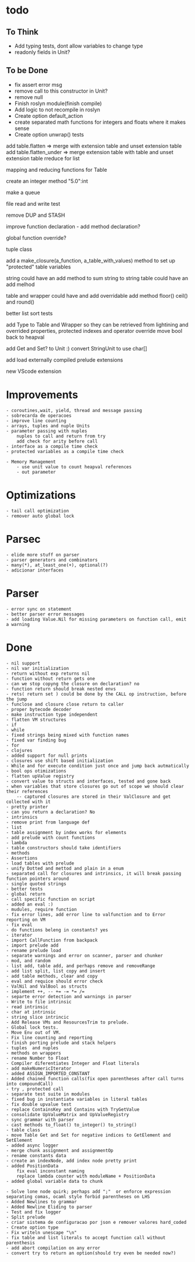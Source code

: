 ﻿todo
====

To Think
--------
- Add typing tests, dont allow variables to change type
- readonly fields in Unit?


To be Done
----------
- fix assert error msg
- remove call to this constructor in Unit?
- remove null
- Finish roslyn module(finish compile)
- Add logic to not recompile in roslyn
- Create option default_action
- create separated math functions for integers and floats where it makes sense
- Create option unwrap() tests

add table.flatten => merge with extension table and unset extension table
    add table.flatten_under => merge extension table with table and unset extension table
rreduce for list

mapping and reducing functions for Table

create an integer method "5.0":int

make a queue

file read and write test

remove DUP and STASH

improve function declaration - add method declaration?

global function override?

tuple class

add a make_closure(a_function, a_table_with_values) method to set up "protected" table variables

string could have an add method to sum string to string
table could have an add melhod

table and wrapper could have and add overridable add method
floor() ceil() and round()

better list sort tests

add Type to Table and Wrapper so they can be retrieved from lightining and overrided
properties, protected indexes and operator override
move bool back to heapval

add Get and Set? to Unit :)
convert StringUnit to use char[]

add load externally compiled prelude extensions

new VScode extension

Improvements
============
    - coroutines,wait, yield, thread and message passing
    - sobrecarda de operacoes
    - improve line counting
    - arrays, tuples and nuple Units
    - parameter passing with nuples
        nuples to call and return from try
        add check for arity before call
    - interface as a compile time check
    - protected variables as a compile time check

    - Memory Management
        - use unit value to count heapval references
        - out parameter

Optimizations
=============
    - tail call optimization
    - remover auto global lock

Parsec
======
    - elide more stuff on parser
    - parser generators and combinators
    - many(*), at_least_one(+), optional(?)
    - adicionar interfaces

Parser
======
    - error sync on statement
    - better parser error messages
    - add loading Value.Nil for missing parameters on function call, emit a warning

Done
====
    - nil support
    - nil var initialization
    - return without exp returns nil
    - function without return gets one
    - can we stop copyng the closure on declaration? no
    - function return should break nested envs
    - rets( return set ) could be done by the CALL op instruction, before the jump
    - funclose and closure close return to caller
    - proper bytecode decoder
    - make instruction type independent
    - flatten VM structures
    - if
    - while
    - fixed strings being mixed with function names
    - fixed var finding bug
    - for
    - clojures
    - added support for null prints
    - closures use shift based initialization
    - While and for execute condition just once and jump back autmatically
    - bool ops otimizations
    - flatten upValue registry
    - convert value to structs and interfaces, tested and gone back
    - when variables that store closures go out of scope we should clear their references
        -- captured closures are stored in their ValClosure and get collected with it
    - pretty printer
    - can you return a declaration? No
    - intrinsics
    - remove print from language def
    - list
    - table assignment by index works for elements
    - add prelude with count functions
    - lambda
    - table constructors should take identifiers
    - methods
    - Assertions
    - load tables with prelude
    - unify Dotted and mettod and plain in a enum
    - separated call for closures and intrinsics, it will break passing function pointers around
    - single quoted strings
    - better tests
    - global return
    - call specific function on script
    - added an eval :)
    - mudules, require function
    - fix error lines, add error line to valfunction and to Error reporting on VM
    - fix eval
    - do functions beleng in constants? yes
    - iterator
    - import CallFunction from backpack
    - import prelude add
    - rename prelude load
    - separate warnings and error on scanner, parser and chunker
    - mod, and random
    - list add, table add, and perhaps remove and removeRange
    - add list split, list copy and insert
    - add table methods, clear and copy
    - eval and requice should error check
    - ValNil and ValBool as structs
    - implement ++, -- += -= *= /=
    - separte error detection and warnings in parser
    - Write to file intrinsic
    - read intrinsic
    - char at intrinsic
    - string slice intrincic
    - Add Release VMs and ResourcesTrim to prelude.
    - Global lock tests.
    - Move Env out of VM.
    - Fix line counting and reporting
    - finish porting prelude and stack helpers
    - tuples  and nuples
    - methods on wrappers
    - rename Number to Float
    - Compiler diferentiates Integer and Float literals
    - add makeNumericIterator
    - added ASSIGN_IMPORTED_CONSTANT
    - Added chained function calls(fix open parentheses after call turns into compoundCall)
    - try , protected call
    - separate test suite in modules
    - fixed bug in instantiate variables in literal tables
    - fix double upvalue test
    - replace ContainsKey and Contains with TryGetValue
    - consolidate UpValueMatrix and UpValueRegistry
    - sync grammar with parser
    - cast methods to_float() to_integer() to_string()
    - table class
    - move Table Get and Set for negative indices to GetElement and SetElement
    - added async logger
    - merge chunk assignment and assignmentOp
    - rename constants data
    - create an indexNode, add index node pretty print
    - added PositionData
        fix eval inconstant naming
        replace lambda counter with moduleName + PositionData
    - added global variable data to chunk

    - Solve lone node quirk; perhaps add ";"  or enforce expression separating comas, ocaml style forbid parentheses on LHS
    - Added Newlines to grammar
    - Added Newline Eliding to parser
    - Test and fix logger
    - Split prelude
    - criar sistema de configuracao por json e remover valores hard_coded
    - Create option type
    - Fix writeln unescape "\n"
    - fix table and list literals to accept function call without parenthesis
    - add abort compilation on any error
    - convert try to return an option(should try even be needed now?)